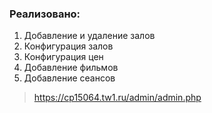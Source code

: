 ### Реализовано:
1. Добавление и удаление залов
2. Конфигурация залов
3. Конфигурация цен
4. Добавление фильмов
5. Добавление сеансов
> https://cp15064.tw1.ru/admin/admin.php